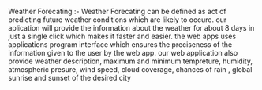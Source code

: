 Weather Forecating :- Weather Forecating can be defined as act of predicting future weather conditions which are likely to occure. our aplication will provide the information about the weather for about 8 days in just a single click which makes it faster and easier.
the web apps uses applications program interface which ensures the preciseness of the information given to the user by the web app.
our web application also provide weather description, maximum and minimum tempreture, humidity, atmospheric presure, wind speed, cloud coverage, chances of rain , global sunrise and sunset of the desired city
